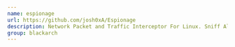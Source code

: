 ```yaml
---
name: espionage
url: https://github.com/josh0xA/Espionage
description: Network Packet and Traffic Interceptor For Linux. Sniff All Data Sent Through a Network. URL : https://github.com/josh0xA/Espionage Groups : blackarch blackarch-sniffer blackarch-networking
group: blackarch
---
```

